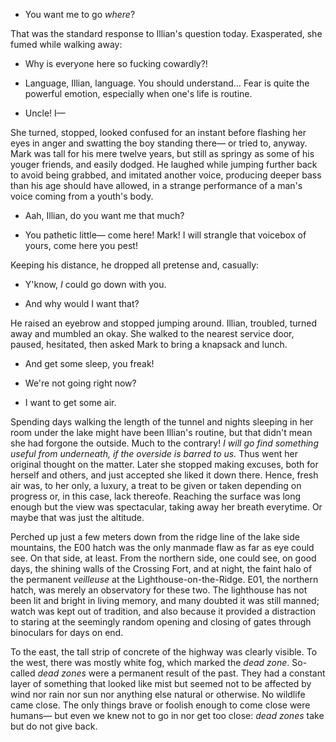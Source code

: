 - You want me to go _where_?

That was the standard response to Illian's question today. Exasperated, she
fumed while walking away:

- Why is everyone here so fucking cowardly?!

- Language, Illian, language. You should understand… Fear is quite the powerful
  emotion, especially when one's life is routine.

- Uncle! I—

She turned, stopped, looked confused for an instant before flashing her eyes in
anger and swatting the boy standing there— or tried to, anyway. Mark was tall
for his mere twelve years, but still as springy as some of his youger friends,
and easily dodged. He laughed while jumping further back to avoid being
grabbed, and imitated another voice, producing deeper bass than his age should
have allowed, in a strange performance of a man's voice coming from a youth's
body.

- Aah, Illian, do you want me that much?

- You pathetic little— come here! Mark! I will strangle that voicebox of yours,
  come here you pest!

Keeping his distance, he dropped all pretense and, casually:

- Y'know, _I_ could go down with you.

- And why would I want that?

He raised an eyebrow and stopped jumping around. Illian, troubled, turned away
and mumbled an okay. She walked to the nearest service door, paused, hesitated,
then asked Mark to bring a knapsack and lunch.

- And get some sleep, you freak!

- We're not going right now?

- I want to get some air.

Spending days walking the length of the tunnel and nights sleeping in her room
under the lake might have been Illian's routine, but that didn't mean she had
forgone the outside. Much to the contrary! _I will go find something useful
from underneath, if the overside is barred to us._ Thus went her original
thought on the matter. Later she stopped making excuses, both for herself and
others, and just accepted she liked it down there. Hence, fresh air was, to her
only, a luxury, a treat to be given or taken depending on progress or, in
this case, lack thereofe. Reaching the surface was long enough but the view was
spectacular, taking away her breath everytime. Or maybe that was just the
altitude.

Perched up just a few meters down from the ridge line of the lake side
mountains, the E00 hatch  was the only manmade flaw as far as eye could see. On
that side, at least. From the northern side, one could see, on good days, the
shining walls of the Crossing Fort, and at night, the faint halo of the
permanent _veilleuse_ at the Lighthouse-on-the-Ridge. E01, the northern hatch,
was merely an observatory for these two. The lighthouse has not been lit and
bright in living memory, and many doubted it was still manned; watch was kept
out of tradition, and also because it provided a distraction to staring at the
seemingly random opening and closing of gates through binoculars for days on
end.

To the east, the tall strip of concrete of the highway was clearly visible. To
the west, there was mostly white fog, which marked the _dead zone_. So-called
_dead zones_ were a permanent result of the past. They had a constant layer of
something that looked like mist but seemed not to be affected by wind nor rain
nor sun nor anything else natural or otherwise. No wildlife came close. The
only things brave or foolish enough to come close were humans— but even we knew
not to go in nor get too close: _dead zones_ take but do not give back.

